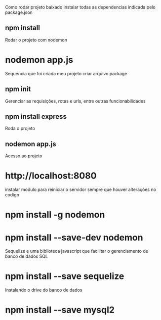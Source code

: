 Como rodar projeto baixado
instalar todas as dependencias indicada pelo package.json
## npm install

Rodar o projeto com nodemon
# nodemon app.js


Sequencia que foi criada meu projeto 
criar arquivo package
## npm init

Gerenciar as requisições, rotas e urls, entre outras funcionabilidades 
## npm install express 

Roda o projeto
## nodemon app.js

Acesso ao projeto 
# http://localhost:8080

instalar modulo para reiniciar o servidor sempre que houver alterações no codigo 
# npm install -g nodemon
# npm install --save-dev nodemon


Sequelize e uma biblioteca javascript que facilitar o gerenciamento de banco de dados SQL 
# npm install --save sequelize


Instalando o drive do banco de dados 
# npm install --save mysql2